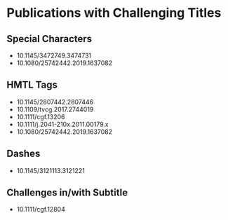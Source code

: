 # Publications with Challenging Titles

## Special Characters

* 10.1145/3472749.3474731
* 10.1080/25742442.2019.1637082

## HMTL Tags

* 10.1145/2807442.2807446
* 10.1109/tvcg.2017.2744019
* 10.1111/cgf.13206
* 10.1111/j.2041-210x.2011.00179.x
* 10.1080/25742442.2019.1637082

## Dashes

* 10.1145/3121113.3121221

## Challenges in/with Subtitle

* 10.1111/cgf.12804